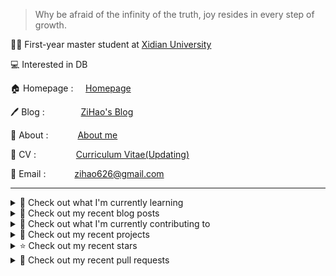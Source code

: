 > Why be afraid of the infinity of the truth, joy resides in every step of growth.

🧑‍🎓 First-year master student at [Xidian University](https://www.xidian.edu.cn/)

💻 Interested in DB

🏠 Homepage : &nbsp;&nbsp;&nbsp;&nbsp;[Homepage](https://zihao256.github.io/ZiHao256.com/)

🖊️ Blog : &nbsp;&nbsp;&nbsp;&emsp;&emsp;&emsp;[ZiHao's Blog](https://zihao256.github.io/)

👤 About : &nbsp;&nbsp;&ensp;&emsp;&emsp;[About me](https://zihao256.github.io/about/)

📄 CV : &nbsp;&emsp;&emsp;&emsp;&emsp;[Curriculum Vitae(Updating)](https://zihao256.github.io/ZiHao256.com/Awesome_CV.pdf)

📮 Email : &emsp;&emsp;&emsp;[zihao626@gmail.com](mailto:zihao626@gmail.com)

---
<details>
<summary>
📓 Check out what I'm currently learning
</summary>

- [ ] CMU15-445(2023FALL)

  - [X] [Project#0: C++ Primer](https://zihao256.github.io/p/6fa5e9a2.html)
  - [X] Homework#1: SQL
  - [X] [Project#1: Buffer Pool Manager](https://zihao256.github.io/p/1c228cd6.html)
  - [X] Homework#2: Storage & Indexes
  - [X] [Project#2: Extendible Hash Index](https://zihao256.github.io/p/517dd8ea.html)

</details>

<details>
<summary>
📜 Check out my recent blog posts
</summary>

- [rustlings](https://zihao256.github.io/p/2acafc61.html) (1 week ago)
- [基于Actix-Web(Rust)和Vue的Web开发记录](https://zihao256.github.io/p/d028ccc3.html) (4 weeks ago)
- [Project#2: Extendible Hash Index](https://zihao256.github.io/p/517dd8ea.html) (1 month ago)
- [Extendible Hash Table](https://zihao256.github.io/p/76b71367.html) (1 month ago)
- [Project#1: Buffer Pool](https://zihao256.github.io/p/1c228cd6.html) (2 months ago)
</details>

<details>
<summary>
👷 Check out what I'm currently contributing to
</summary>

- [ZiHao256/Gallery](https://github.com/ZiHao256/Gallery) - 图床，存储博客上的图片 (today)
- [ZiHao256/ZiHao256.github.io](https://github.com/ZiHao256/ZiHao256.github.io) -  (today)
- [ZiHao256/P2P-Based_Document_Sharing_System](https://github.com/ZiHao256/P2P-Based_Document_Sharing_System) -  (3 days ago)
- [ZiHao256/InfoPlan](https://github.com/ZiHao256/InfoPlan) -  (3 weeks ago)
- [ZiHao256/ZiHao256.com](https://github.com/ZiHao256/ZiHao256.com) - Alex Ma&#39;s Profile (2 months ago)
</details>

<details>
<summary>
🌱 Check out my recent projects
</summary>

- [ZiHao256/P2P-Based_Document_Sharing_System](https://github.com/ZiHao256/P2P-Based_Document_Sharing_System) - 
- [ZiHao256/InfoPlan](https://github.com/ZiHao256/InfoPlan) - 
- [ZiHao256/BookManagementSystem](https://github.com/ZiHao256/BookManagementSystem) - XDU 3rd_term 程序设计实训
- [ZiHao256/Gallery](https://github.com/ZiHao256/Gallery) - 图床，存储博客上的图片
- [ZiHao256/Code](https://github.com/ZiHao256/Code) - Rust exercises
</details>

<details>
<summary>
⭐ Check out my recent stars
</summary>

- [typst/typst](https://github.com/typst/typst) - A new markup-based typesetting system that is powerful and easy to learn. (3 days ago)
- [yewstack/yew](https://github.com/yewstack/yew) - Rust / Wasm framework for creating reliable and efficient web applications (1 week ago)
- [actix/examples](https://github.com/actix/examples) - Community showcase and examples of Actix ecosystem usage. (4 weeks ago)
- [actix/actix-web](https://github.com/actix/actix-web) - Actix Web is a powerful, pragmatic, and extremely fast web framework for Rust. (4 weeks ago)
- [datafuselabs/databend](https://github.com/datafuselabs/databend) - Modern alternative to Snowflake. Cost-effective and simple for massive-scale analytics. Cloud: https://databend.com (4 weeks ago)
</details>

<details>
<summary>
🔨 Check out my recent pull requests
</summary>

- [Fix typo in Chapter 15 Section 05. ](https://github.com/rust-lang/book/pull/3772) on [rust-lang/book](https://github.com/rust-lang/book) (1 month ago)
- [Fix the typo in the class TASK declaration in task.h: TASKS -&gt; TASK](https://github.com/yongwen/columbia/pull/3) on [yongwen/columbia](https://github.com/yongwen/columbia) (8 months ago)
- [Login](https://github.com/ZiHao256/vue_travelbooking/pull/1) on [ZiHao256/vue_travelbooking](https://github.com/ZiHao256/vue_travelbooking) (2 years ago)
</details>
